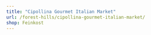 ```yaml
---
title: "Cipollina Gourmet Italian Market"
url: /forest-hills/cipollina-gourmet-italian-market/
shop: Feinkost
---
```


